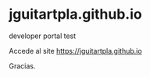 # jguitartpla.github.io
developer portal test

Accede al site https://jguitartpla.github.io

Gracias.
